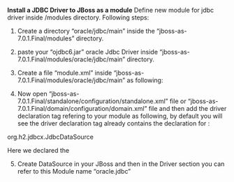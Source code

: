 **Install a JDBC Driver to JBoss as a module**
Define new module for jdbc driver inside /modules directory. Following steps:

 1. Create a directory “oracle/jdbc/main” inside the “jboss-as-7.0.1.Final/modules” directory.  
 2. paste your “ojdbc6.jar” oracle Jdbc Driver inside “jboss-as-7.0.1.Final/modules/oracle/jdbc/main” directory.  
 3. Create a file “module.xml” inside “jboss-as-7.0.1.Final/modules/oracle/jdbc/main” as following:
 

    <?xml version="1.0" encoding="UTF-8"?> <module xmlns="urn:jboss:module:1.0" name="oracle.jdbc"> <resources> <resource-root path="ojdbc6.jar"/> </resources> <dependencies> <module name="javax.api"/> <module name="javax.transaction.api"/> </dependencies> </module>

4. Now open  “jboss-as-7.0.1.Final/standalone/configuration/standalone.xml” file or “jboss-as-7.0.1.Final/domain/configuration/domain.xml” file and then add the driver declaration tag refering to your module as following, by default you will see the driver declaration tag already contains the declaration for <driver name=”h2″ module=”com.h2database.h2″>:

<drivers> <driver name="OracleJDBCDriver" module="oracle.jdbc" /> <driver name="h2" module="com.h2database.h2"> <xa-datasource-class> org.h2.jdbcx.JdbcDataSource </xa-datasource-class> </driver> </drivers>
    
Here we declared the <driver name=”OracleJDBCDriver” module=”oracle.jdbc”/>

5. Create DataSource in your JBoss and then in the Driver section you can refer to this Module name “oracle.jdbc”
